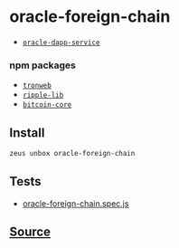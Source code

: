 
oracle-foreign-chain
====================









* [`oracle-dapp-service`](oracle-dapp-service.md)
### npm packages
* [`tronweb`](http://npmjs.com/package/tronweb)
* [`ripple-lib`](http://npmjs.com/package/ripple-lib)
* [`bitcoin-core`](http://npmjs.com/package/bitcoin-core)


## Install
```bash
zeus unbox oracle-foreign-chain
```












## Tests 
* [oracle-foreign-chain.spec.js](https://github.com/liquidapps-io/zeus-sdk/tree/master/boxes/groups/oracles/oracle-foreign-chain/test/oracle-foreign-chain.spec.js)
## [Source](https://github.com/liquidapps-io/zeus-sdk/tree/master/boxes/groups/oracles/oracle-foreign-chain)